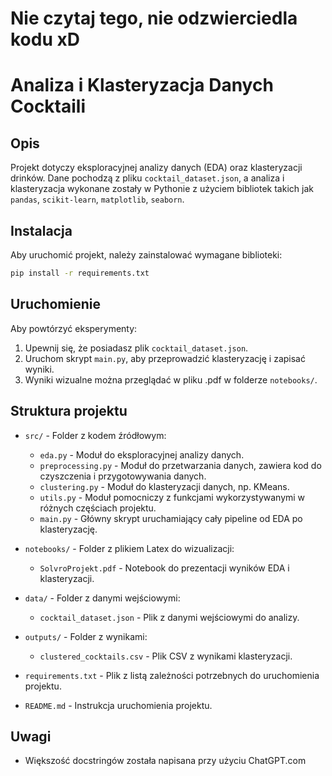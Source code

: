# Nie czytaj tego, nie odzwierciedla kodu xD
# Analiza i Klasteryzacja Danych Cocktaili

## Opis
Projekt dotyczy eksploracyjnej analizy danych (EDA) oraz klasteryzacji drinków. 
Dane pochodzą z pliku `cocktail_dataset.json`, a analiza i klasteryzacja wykonane zostały w Pythonie z użyciem bibliotek takich jak `pandas`, `scikit-learn`, `matplotlib`, `seaborn`.

## Instalacja
Aby uruchomić projekt, należy zainstalować wymagane biblioteki:

```sh
pip install -r requirements.txt
```

## Uruchomienie
Aby powtórzyć eksperymenty:
1. Upewnij się, że posiadasz plik `cocktail_dataset.json`.
2. Uruchom skrypt `main.py`, aby przeprowadzić klasteryzację i zapisać wyniki.
3. Wyniki wizualne można przeglądać w pliku .pdf w folderze `notebooks/`.

## Struktura projektu
- `src/` - Folder z kodem źródłowym:
  - `eda.py` - Moduł do eksploracyjnej analizy danych.
  - `preprocessing.py` - Moduł do przetwarzania danych, zawiera kod do czyszczenia i przygotowywania danych.
  - `clustering.py` - Moduł do klasteryzacji danych, np. KMeans.
  - `utils.py` - Moduł pomocniczy z funkcjami wykorzystywanymi w różnych częściach projektu.
  - `main.py` - Główny skrypt uruchamiający cały pipeline od EDA po klasteryzację.

- `notebooks/` - Folder z plikiem Latex do wizualizacji:
  - `SolvroProjekt.pdf` - Notebook do prezentacji wyników EDA i klasteryzacji.

- `data/` - Folder z danymi wejściowymi:
  - `cocktail_dataset.json` - Plik z danymi wejściowymi do analizy.

- `outputs/` - Folder z wynikami:
  - `clustered_cocktails.csv` - Plik CSV z wynikami klasteryzacji.

- `requirements.txt` - Plik z listą zależności potrzebnych do uruchomienia projektu.

- `README.md` - Instrukcja uruchomienia projektu.

## Uwagi
- Większość docstringów została napisana przy użyciu ChatGPT.com
